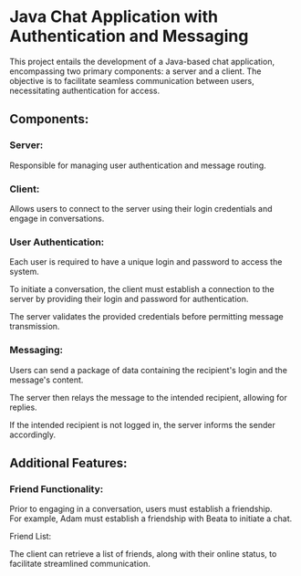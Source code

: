 <h1>Java Chat Application with Authentication and Messaging</h1>

This project entails the development of a Java-based chat application, encompassing two primary components: a server and a client. The objective is to facilitate seamless communication between users, necessitating authentication for access.
<h2>Components:</h2>
<h3>Server:</h3>
Responsible for managing user authentication and message routing.
<h3>Client:</h3>
Allows users to connect to the server using their login credentials and engage in conversations.
<h3>User Authentication:</h3>
Each user is required to have a unique login and password to access the system.

To initiate a conversation, the client must establish a connection to the server by providing their login and password for authentication.

The server validates the provided credentials before permitting message transmission.
<h3>Messaging:</h3>
Users can send a package of data containing the recipient's login and the message's content.

The server then relays the message to the intended recipient, allowing for replies.

If the intended recipient is not logged in, the server informs the sender accordingly.
<h2>Additional Features:</h2>
<h3>Friend Functionality:</h3>

Prior to engaging in a conversation, users must establish a friendship.\
For example, Adam must establish a friendship with Beata to initiate a chat.
</h3>Friend List:</h3>

The client can retrieve a list of friends, along with their online status, to facilitate streamlined communication.
